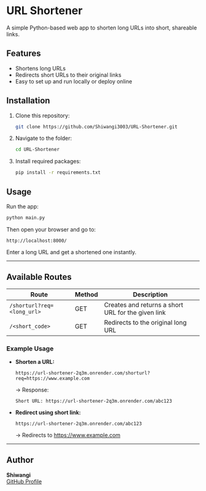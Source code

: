 # URL Shortener

A simple Python-based web app to shorten long URLs into short, shareable links.

## Features
- Shortens long URLs
- Redirects short URLs to their original links
- Easy to set up and run locally or deploy online

## Installation
1. Clone this repository:
   ```bash
   git clone https://github.com/Shiwangi3003/URL-Shortener.git
   ```
2. Navigate to the folder:
   ```bash
   cd URL-Shortener
   ```
3. Install required packages:
   ```bash
   pip install -r requirements.txt
   ```

## Usage
Run the app:
```bash
python main.py
```

Then open your browser and go to:
```
http://localhost:8000/
```
Enter a long URL and get a shortened one instantly.

---

## Available Routes

| Route | Method | Description |
|--------|--------|-------------|
| `/shorturl?req=<long_url>` | GET | Creates and returns a short URL for the given link |
| `/<short_code>` | GET | Redirects to the original long URL |

### Example Usage
- **Shorten a URL:**
  ```
  https://url-shortener-2q3m.onrender.com/shorturl?req=https://www.example.com
  ```
  → Response:
  ```
  Short URL: https://url-shortener-2q3m.onrender.com/abc123
  ```

- **Redirect using short link:**
  ```
  https://url-shortener-2q3m.onrender.com/abc123
  ```
  → Redirects to https://www.example.com

---

## Author
**Shiwangi**  
[GitHub Profile](https://github.com/Shiwangi3003)

